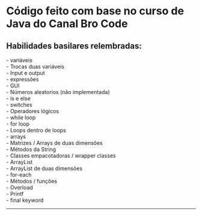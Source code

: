 <h1>Código feito com base no curso de Java do Canal Bro Code</h1>
<h2>Habilidades basilares relembradas:</h2>
 - variáveis<br>
 - Trocas duas variáveis<br>
 - Input e output<br>
 - expressões<br>
 - GUI<br>
 - Números aleatorios (não implementada)<br>
 - is e else<br>
 - switches<br>
 - Operadores lógicos<br>
 - while loop<br>
 - for loop<br>
 - Loops dentro de loops<br>
 - arrays<br>
 - Matrizes / Arrays de duas dimensões<br>
 - Métodos da String<br>
 - Classes empacotadoras / wrapper classes<br>
 - ArrayList<br>
 - ArrayList de duas dimensões<br>
 - for-each<br>
 - Métodos / funções<br>
 - Overload<br>
 - Printf<br>
 - final keyword

---
